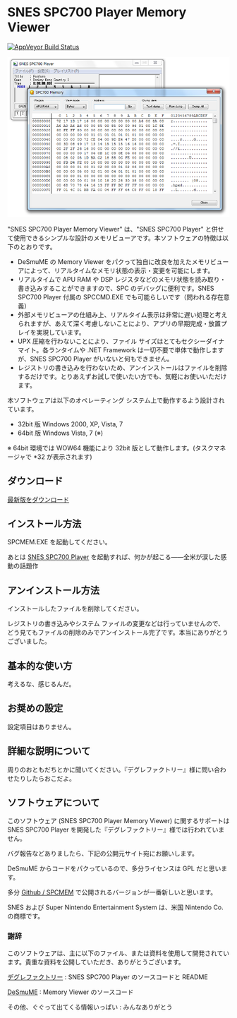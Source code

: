 SNES SPC700 Player Memory Viewer
================================
[![AppVeyor Build Status](https://ci.appveyor.com/api/projects/status/9i97g8g7fgs9fbfn/branch/master?svg=true)](https://ci.appveyor.com/project/gocha/spcmem/branch/master)

![SNES SPC700 Player Memory Viewer スクリーンショット](doc/assets/images/spcmem.png)

"SNES SPC700 Player Memory Viewer" は、"SNES SPC700 Player" と併せて使用できるシンプルな設計のメモリビューアです。本ソフトウェアの特徴は以下のとおりです。

- DeSmuME の Memory Viewer をパクって独自に改良を加えたメモリビューアによって、リアルタイムなメモリ状態の表示・変更を可能にします。
- リアルタイムで APU RAM や DSP レジスタなどのメモリ状態を読み取り・書き込みすることができますので、SPC のデバッグに便利です。SNES SPC700 Player 付属の SPCCMD.EXE でも可能らしいです（問われる存在意義）
- 外部メモリビューアの仕組み上、リアルタイム表示は非常に遅い処理と考えられますが、あえて深く考慮しないことにより、アプリの早期完成・放置プレイを実現しています。
- UPX 圧縮を行わないことにより、ファイル サイズはとてもセクシーダイナマイト。各ランタイムや .NET Framework は一切不要で単体で動作しますが、SNES SPC700 Player がいないと何もできません。
- レジストリの書き込みを行わないため、アンインストールはファイルを削除するだけです。とりあえずお試しで使いたい方でも、気軽にお使いいただけます。

本ソフトウェアは以下のオペレーティング システム上で動作するよう設計されています。

- 32bit 版 Windows 2000, XP, Vista, 7
- 64bit 版 Windows Vista, 7 (※)

※ 64bit 環境では WOW64 機能により 32bit 版として動作します。(タスクマネージャで *32 が表示されます)

ダウンロード
------------

[最新版をダウンロード](https://github.com/gocha/spcmem/releases/latest)

インストール方法
----------------

SPCMEM.EXE を起動してください。

あとは [SNES SPC700 Player](http://dgrfactory.jp/) を起動すれば、何かが起こる――全米が涙した感動の話題作

アンインストール方法
--------------------

インストールしたファイルを削除してください。

レジストリの書き込みやシステム ファイルの変更などは行っていませんので、どう見てもファイルの削除のみでアンインストール完了です。本当にありがとうございました。

基本的な使い方
--------------

考えるな、感じるんだ。

お奨めの設定
------------

設定項目はありません。

詳細な説明について
------------------

周りのおともだちとかに聞いてください。『デグレファクトリー』様に問い合わせたりしたらおこだよ。

ソフトウェアについて
--------------------

このソフトウェア (SNES SPC700 Player Memory Viewer) に関するサポートは SNES SPC700 Player を開発した『デグレファクトリー』様では行われていません。

バグ報告などありましたら、下記の公開元サイト宛にお願いします。

DeSmuME からコードをパクっているので、多分ライセンスは GPL だと思います。

多分 [Github / SPCMEM](https://github.com/gocha/spcmem) で公開されるバージョンが一番新しいと思います。

SNES および Super Nintendo Entertainment System は、米国 Nintendo Co. の商標です。

### 謝辞 ###

このソフトウェアは、主に以下のファイル、または資料を使用して開発されています。貴重な資料を公開していただき、ありがとうございます。

[デグレファクトリー](http://dgrfactory.jp/)
  : SNES SPC700 Player のソースコードと README

[DeSmuME](http://desmume.org/)
  : Memory Viewer のソースコード

その他、ぐぐって出てくる情報いっぱい
  : みんなありがとう
